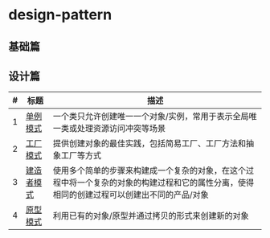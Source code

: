 # design-pattern

## 基础篇

## 设计篇
|#|标题|描述|
|-|-|-|
|1|[单例模式](singletion/README.md)|一个类只允许创建唯一一个对象/实例，常用于表示全局唯一类或处理资源访问冲突等场景|
|2|[工厂模式](factory/REAMEME.md)|提供创建对象的最佳实践，包括简易工厂、工厂方法和抽象工厂等方式|
|3|[建造者模式](builder/README.md)|使用多个简单的步骤来构建成一个复杂的对象，在这个过程中将一个复杂的对象的构建过程和它的属性分离，使得相同的创建过程可以创建出不同的产品/对象|
|4|[原型模式](prototype/README.md)|利用已有的对象/原型并通过拷贝的形式来创建新的对象|
